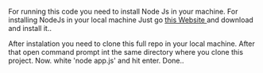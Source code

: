 
For running this code you need to install Node Js in your machine.
For installing NodeJs in your local machine Just go [this Website ](https://nodejs.org/en/download/ "NodeJS") and download and install it..

After instalation you need to clone this full repo in your local machine.
After that open command prompt int the same directory where you clone this project.
Now. white 'node app.js' and hit enter. Done.. 
